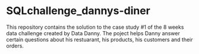# SQLchallenge_dannys-diner
This repository contains the solution to the case study #1 of the 8 weeks data challenge created by Data Danny.
The poject helps Danny answer certain questions about his restuarant, his products, his customers and their orders.
